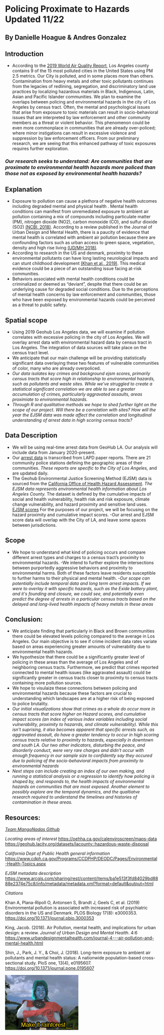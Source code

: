 # Policing Proximate to Hazards Updated 11/22
By Danielle Hoague & Andres Gonzalez
-----

## Introduction
-  According to the [2019 World Air Quality Report](https://www.iqair.com/us/usa/california/los-angeles), Los Angeles county contains 9 of the 15 most polluted cities in the United States using PM 2.5 metrics. Our City is polluted, and in some places more than others. Contamination from heavy metals and other toxic pollutants continues from the legacies of redlining, segregation, and discriminatory land use practices by localizing hazardous materials in Black, Indigenous, Latin, Asian and Pacific Islander communities. We plan to examine the overlaps between policing and environmental hazards in the city of Los Angeles by census tract. 
Often, the mental and psychological issues that arise from exposure to toxic materials can result in socio-behavioral issues that are interpreted by law enforcement and other community members as a threat or violent behavior. This phenomenon could be even more commonplace in communities that are already over-policed; where minor instigations can result in excessive violence and suppression by law enforcement officers. From our preliminary research, we are seeing that this enhanced pathway of toxic exposures requires further exploration. 

### *Our research seeks to understand: Are communities that are proximate to environmental health hazards more policed than those not as exposed by environmental health hazards?* 

## Explanation

- Exposure to pollution can cause a plethora of negative health outcomes including degraded mental and physical health . Mental health conditions can manifest from unremediated exposure to ambient air pollution containing a mix of compounds including particulate matter (PM), nitrogen dioxide (NO2), carbon monoxide (CO), and sulfur dioxide (SO2) [(NCBI, 2018)](https://www.ncbi.nlm.nih.gov/pmc/articles/PMC5891065/#:~:text=A%20growing%20body%20of%20evidence,to%20air%20pollutants%20%5B2%5D.). According to a review published in the Journal of Urban Design and Mental Health, there is a paucity of evidence that mental health is correlated with ambient air pollution because there are confounding factors such as urban access to green space, vegetation, density and high rise living [(UD/MH,2018)](https://www.urbandesignmentalhealth.com/journal-4---air-pollution-and-mental-health.html).
- According to research in the US and denmark, proximity to these environmental pollutants can have long lasting neurological impacts and can stunt childhood development [(Khan et al., 2019)](https://journals.plos.org/plosbiology/article?id=10.1371/journal.pbio.3000353). This medical evidence could be a piece of an outstanding issue facing at-risk communities. 
- Behaviors associated with mental health conditions could be criminalized or deemed as “deviant”, despite that there could be an underlying cause for degraded social conditions. Due to the perceptions of mental health concerns by law enforcement and communities, those who have been exposed by environmental hazards could be perceived as a threat to public safety.

## Spatial scope
- Using 2019 Geohub Los Angeles data, we will examine if pollution correlates with excessive policing in the city of Los Angeles. We will overlay arrest data with environmental hazard data by census tract in Los Angeles. The integration of data sources will take place on the census tract level. 
- We anticipate that our main challenge will be providing statistically significant data overlaying these two features of vulnerable communities of color, many who are already overpoliced. 
- *Our data isolates key crimes and background ejsm scores, primarily census tracts that score high in relationship to environmental hazards, such as pollutants and waste sites. While we've struggled to create a statistical significant correlation we are able to see a greater accumulation of crimes, particularly aggravated assaults, areas proximiate to environmental hazards.*
- *Through R and qualitative methods we hope to shed further light on the scope of our project. Will there be a correlation with sites? How will the year the EJSM data was made affect the correlation and longitudinal understanding of arrest data in high scoring census tracts?*
 

## Data Description
- We will be using real-time arrest data from GeoHub LA. Our analysis will include data from January 2020-present. 
- Our [arrest data](https://dev.socrata.com/foundry/data.lacity.org/amvf-fr72) is transcribed from LAPD paper reports. There are 21 community police stations defining the geographic areas of their communities. *These reports are specific to the City of Los Angeles,* and are updated daily. 
- The Geohub Environmental Justice Screening Method (EJSM) data is sourced from the [California Office of Health Hazard Assessment](https://oehha.ca.gov/calenviroscreen/maps-data). *The EJSM data represents environmental health information about Los Angeles County.* The dataset 
is defined by the cumulative impacts of social and health vulnerability, health risk and risk exposure, climate change vulnerability, and hazard proximity and sensitive land uses. [EJSM scores](https://geohub.lacity.org/datasets/lacounty::ejsm-scores) For the purposes of our project, we will be focusing on the hazard proximity and cumulative impact scores. 
-Our arrest and EJSM score data will overlap with the City of LA, and leave some spaces between jurisdictions. 

## Scope
- We hope to understand what kind of policing occurs and compare different arrest types and charges to a census tract’s proximity to environmental hazards. 
-We intend to further explore the intersections between purportedly aggressive behaviors and proximity to environmental harms. Both of these factors leave residents susceptible to further harms to their physical and mental health. 
-*Our scope can potentially include temporal data and long term arrest impacts. If we were to overlay it with specific hazards, such as the Exide battery plant, and it's founding and closure, we could see, and potentially even predict the degree of arrests in a particular census tracts based on the delayed and long-lived health impacts of heavy metals in these areas*

## Conclusion:
- We anticipate finding that particularly in Black and Brown communities there could be elevated levels policing compared to the average in Los Angeles. Our main objective is to see if crime incident data rates variate based on areas experiencing greater amounts of vulnerability due to environmental health hazards. 
- We hypothesize that there could be a significantly greater level of policing in these areas than the average of Los Angeles and of neighboring census tracts. Furthermore, we predict that crimes reported connected to mental health issues (like aggravated assault) could be significantly greater in census tracts closer to proximity to census tracts containing more pollution sources. 
- We hope to visulaize these connections between policing and environmental hazards because these factors are crucial to understanding which landscapes are at a higher risk of being exposed to police brutality. 
- *Our initial visualizations show that crimes as a whole do occur more in census tracts that score higher on Hazard scores, and cumulative impact scores (an index of various index variables including social vulnerability, proximity to hazarrds, and climate vulnerability). While this isn't suprising, it also becomes apparent that specific arrests such, as aggravated assault, do have a greater tendency to occur in high scoring census tracts relative to proximity to hazards, especially in downtown and south LA. Our two other indicators, disturbing the peace, and disorderly conduct, were very rare charges and didn't occur with enough frequency in our sample size to confidently say they occured due to policing of the socio-behavioral impacts from proximity to environmental hazards*
- *Next steps can include creating an index of our own making, and running a statistical analysis or a regression to identify how policing is shaped by, and responds to, the health impacts of environmental hazards on communities that are most exposed. Another element to possibly explore are the temporal dynamics, and the qualtiatve research required to understand the timelines and histories of contamination in these areas.*


## Resources: 

*[Team MangoNadas Github](https://github.com/Agonzogonzo/Mangonadas)*

*Locating areas of interest*
https://oehha.ca.gov/calenviroscreen/maps-data
https://geohub.lacity.org/datasets/lacounty::hazardous-waste-disposal

*California Dept of Public Health general information*
https://www.cdph.ca.gov/Programs/CCDPHP/DEODC/Pages/Environmental-Health-Topics.aspx


*EJSM metadata description*
https://www.arcgis.com/sharing/rest/content/items/ba1e513f3fd84029bd8888e2374e75c8/info/metadata/metadata.xml?format=default&output=html

*Citations*

Khan A, Plana-Ripoll O, Antonsen S, Brandt J, Geels C, et al. (2019) Environmental pollution is associated with increased risk of psychiatric disorders in the US and Denmark. PLOS Biology 17(8): e3000353. https://doi.org/10.1371/journal.pbio.3000353

King, Jacob. (2018). Air Pollution, mental health, and implications for urban design: a review. *Journal of Urban Design and Mental Health*. 4:6 https://www.urbandesignmentalhealth.com/journal-4---air-pollution-and-mental-health.html

Shin, J., Park, J. Y., & Choi, J. (2018). Long-term exposure to ambient air pollutants and mental health status: A nationwide population-based cross-sectional study. PloS one, 13(4), e0195607. https://doi.org/10.1371/journal.pone.0195607


![Captain Planet](https://github.com/Agonzogonzo/Mangonadas/blob/Additional-Materials/captain_planet.gif)
